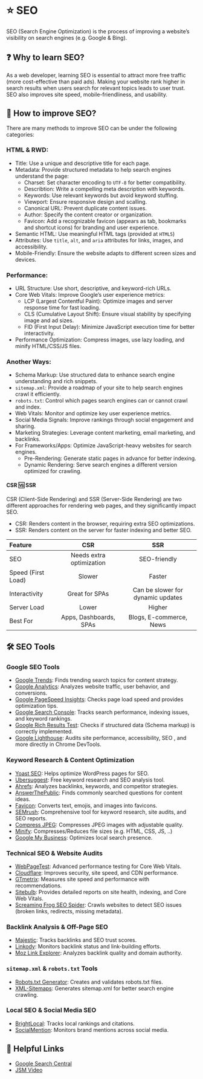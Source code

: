 # :star: SEO
SEO (Search Engine Optimization) is the process of improving a website’s visibility on search engines (e.g. Google & Bing).


## :question: Why to learn SEO?
As a web developer, learning SEO is essential to attract more free traffic (more cost-effective than paid ads). Making your website rank higher in search results when users search for relevant topics leads to user trust. SEO also improves site speed, mobile-friendliness, and usability.


## :rocket: How to improve SEO?
There are many methods to improve SEO can be under the following categories:

### HTML & RWD:
- Title: Use a unique and descriptive title for each page.
- Metadata: Provide structured metadata to help search engines understand the page:
  - Charset: Set character encoding to `UTF-8` for better compatibility.
  - Describtion: Write a compelling meta description with keywords.
  - Keywords: Use relevant keywords but avoid keyword stuffing.
  - Viewport: Ensure responsive design and scalling.
  - Canonical URL: Prevent duplicate content issues.
  - Author: Specify the content creator or organization.
  - Favicon: Add a recognizable favicon (appears as tab, bookmarks and shortcut icons) for branding and user experience.
- Semantic HTML: Use meaningful HTML tags (provided at `HTML5`)
- Attributes: Use `title`, `alt`, and `aria` attributes for links, images, and accessibility.
- Mobile-Friendly: Ensure the website adapts to different screen sizes and devices.

### Performance:
- URL Structure: Use short, descriptive, and keyword-rich URLs.
- Core Web Vitals: Improve Google’s user experience metrics:
  - LCP (Largest Contentful Paint): Optimize images and server response time for fast loading.
  - CLS (Cumulative Layout Shift): Ensure visual stability by specifying image and ad sizes.
  - FID (First Input Delay): Minimize JavaScript execution time for better interactivity.
- Performance Optimization: Compress images, use lazy loading, and minify HTML/CSS/JS files.

### Another Ways:
- Schema Markup: Use structured data to enhance search engine understanding and rich snippets.
- `sitemap.xml`: Provide a roadmap of your site to help search engines crawl it efficiently.
- `robots.txt`: Control which pages search engines can or cannot crawl and index.
- Web Vitals: Monitor and optimize key user experience metrics.
- Social Media Signals: Improve rankings through social engagement and sharing.
- Marketing Strategies: Leverage content marketing, email marketing, and backlinks.
- For Frameworks/Apps: Optimize JavaScript-heavy websites for search engines.
  - Pre-Rendering: Generate static pages in advance for better indexing.
  - Dynamic Rendering: Serve search engines a different version optimized for crawling.

#### CSR :vs: SSR
CSR (Client-Side Rendering) and SSR (Server-Side Rendering) are two different approaches for rendering web pages, and they significantly impact SEO.
- CSR: Renders content in the browser, requiring extra SEO optimizations.
- SSR: Renders content on the server for faster indexing and better SEO.

|Feature|CSR|SSR|
|:-|:-:|:-:|
|SEO|Needs extra optimization|SEO-friendly|
|Speed (First Load)|Slower|Faster|
|Interactivity|Great for SPAs|Can be slower for dynamic updates|
|Server Load|Lower|Higher|
|Best For|Apps, Dashboards, SPAs|Blogs, E-commerce, News|


## :hammer_and_wrench: SEO Tools

### Google SEO Tools
- [Google Trends](https://trends.google.com/): Finds trending search topics for content strategy.
- [Google Analytics](https://marketingplatform.google.com/about/analytics/): Analyzes website traffic, user behavior, and conversions.
- [Google PageSpeed Insights](https://pagespeed.web.dev/): Checks page load speed and provides optimization tips.
- [Google Search Console](https://search.google.com/search-console/about): Tracks search performance, indexing issues, and keyword rankings.
- [Google Rich Results Test](https://search.google.com/test/rich-results): Checks if structured data (Schema markup) is correctly implemented.
- [Google Lighthouse](https://developer.chrome.com/docs/lighthouse): Audits site performance, accessibility, SEO , and more directly in Chrome DevTools.

### Keyword Research & Content Optimization
- [Yoast SEO](https://yoast.com/): Helps optimize WordPress pages for SEO.
- [Ubersuggest](https://neilpatel.com/ubersuggest/): Free keyword research and SEO analysis tool.
- [Ahrefs](https://ahrefs.com/): Analyzes backlinks, keywords, and competitor strategies.
- [AnswerThePublic](https://answerthepublic.com/): Finds commonly searched questions for content ideas.
- [Favicon](https://favicon.io/): Converts text, emojis, and images into favicons.
- [SEMrush](https://www.semrush.com/): Comprehensive tool for keyword research, site audits, and SEO reports.
- [Compress JPEG](https://compressjpeg.com/): Compresses JPEG images with adjustable quality.
- [Minify](https://www.minifier.org/): Compresses/Reduces file sizes (e.g. HTML, CSS, JS, ..)
- [Google My Business](https://www.google.com/business/): Optimizes local search presence.

### Technical SEO & Website Audits
- [WebPageTest](https://www.webpagetest.org/): Advanced performance testing for Core Web Vitals.
- [Cloudflare](https://www.cloudflare.com/): Improves security, site speed, and CDN performance.
- [GTmetrix](https://gtmetrix.com/): Measures site speed and performance with recommendations.
- [Sitebulb](https://sitebulb.com/): Provides detailed reports on site health, indexing, and Core Web Vitals.
- [Screaming Frog SEO Spider](https://www.screamingfrog.co.uk/): Crawls websites to detect SEO issues (broken links, redirects, missing metadata).

### Backlink Analysis & Off-Page SEO
- [Majestic](https://majestic.com/): Tracks backlinks and SEO trust scores.
- [Linkody](https://www.linkody.com/): Monitors backlink status and link-building efforts.
- [Moz Link Explorer](https://moz.com/): Analyzes backlink quality and domain authority.

### `sitemap.xml` & `robots.txt` Tools
- [Robots.txt Generator](https://www.seoptimer.com/robots-txt-generator): Creates and validates robots.txt files.
- [XML-Sitemaps](https://www.xml-sitemaps.com/): Generates sitemap.xml for better search engine crawling.

### Local SEO & Social Media SEO
- [BrightLocal](https://www.brightlocal.com/): Tracks local rankings and citations.
- [SocialMention](https://www.socialmention.com/): Monitors brand mentions across social media.


## :link: Helpful Links
- [Google Search Central](https://developers.google.com/search)
- [JSM Video](https://youtu.be/JSm4aQl4w_U?si=BUbhv1AW8IZlJWPL)